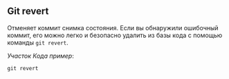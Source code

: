 ## Git revert

Отменяет коммит снимка состояния. Если вы обнаружили ошибочный коммит, его можно легко и безопасно удалить из базы кода с помощью команды `git revert`.

_Участок Кода пример_:

```bash=
git revert
```
